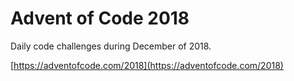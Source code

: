 Advent of Code 2018
===================

Daily code challenges during December of 2018.

[https://adventofcode.com/2018](https://adventofcode.com/2018)
